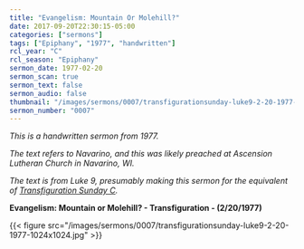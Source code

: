 ```yaml
---
title: "Evangelism: Mountain Or Molehill?"
date: 2017-09-20T22:30:15-05:00
categories: ["sermons"]
tags: ["Epiphany", "1977", "handwritten"]
rcl_year: "C"
rcl_season: "Epiphany"
sermon_date: 1977-02-20
sermon_scan: true
sermon_text: false
sermon_audio: false
thumbnail: "/images/sermons/0007/transfigurationsunday-luke9-2-20-1977-1024x1024.jpg"
sermon_number: "0007"
---
```

_This is a handwritten sermon from 1977._

_The text refers to Navarino, and this was likely preached at Ascension Lutheran Church in Navarino, WI._

<!--more-->

_The text is from Luke 9, presumably making this sermon for the equivalent of [Transfiguration Sunday C](https://lectionary.library.vanderbilt.edu/texts/?y=384&z=e&d=23)._

**Evangelism: Mountain or Molehill? - Transfiguration - (2/20/1977)**

{{< figure src="/images/sermons/0007/transfigurationsunday-luke9-2-20-1977-1024x1024.jpg" >}}
